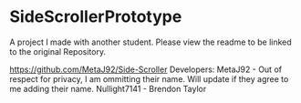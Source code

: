 # SideScrollerPrototype
A project I made with another student. Please view the readme to be linked to the original Repository. 

https://github.com/MetaJ92/Side-Scroller
Developers:
MetaJ92 - Out of respect for privacy, I am ommitting their name. Will update if they agree to me adding their name. 
Nullight7141 - Brendon Taylor
